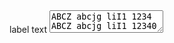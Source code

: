 <div class="au-body au-body--dark">
  <label class="au-label au-label--dark" for="textarea--dark">label text</label>
  <textarea class="au-text-input au-text-input--dark au-text-input--block" name="textarea--dark" id="textarea--dark">
ABCZ abcjg liI1 1234 ABCZ abcjg liI1 12340
  </textarea>
</div>
